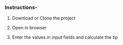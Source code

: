 ### Instructions-

1. Download or Clone the project

2. Open in browser

3. Enter the values in input fields and calculate the tip

